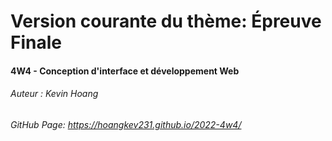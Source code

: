 # Version courante du thème: Épreuve Finale
#### 4W4 - Conception d'interface et développement Web
###### Auteur : Kevin Hoang
###### GitHub Page: https://hoangkev231.github.io/2022-4w4/